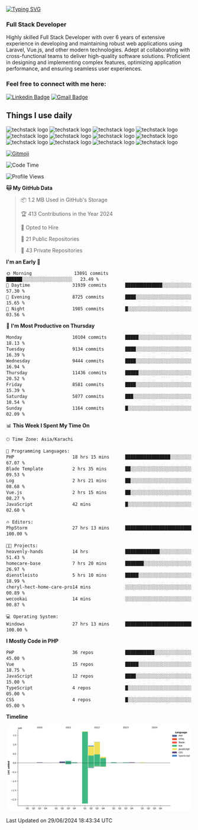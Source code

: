 [![Typing SVG](https://readme-typing-svg.demolab.com?font=Permanent+Marker&size=31&pause=1000&color=00A11F&center=true&random=false&width=435&lines=Hi+%F0%9F%91%8B%2C+I'm+Waheed+Sindhani)](https://git.io/typing-svg)
### Full Stack Developer
Highly skilled Full Stack Developer with over 6 years of extensive experience in developing and maintaining robust web applications using Laravel, Vue.js, and other modern technologies. Adept at collaborating with cross-functional teams to deliver high-quality software solutions. Proficient in designing and implementing complex features, optimizing application performance, and ensuring seamless user experiences. 

### Feel free to connect with me here:

[![Linkedin Badge](https://img.shields.io/badge/-waheedsindhani-blue?style=flat-square&logo=Linkedin&logoColor=white&link=https://www.linkedin.com/in/waheed-sindhani/)](https://www.linkedin.com/in/waheed-sindhani/)
[![Gmail Badge](https://img.shields.io/badge/-waheed.eliccs@gmail.com-c14438?style=flat-square&logo=Gmail&logoColor=white&link=mailto:waheed.eliccs@gmail.com)](mailto:waheed.eliccs@gmail.com)

## Things I use daily
![techstack logo](https://readme-components.vercel.app/api?component=logo&logo=react&text=false&animation=spin&fill=000000&svgfill=2d79c7)
![techstack logo](https://readme-components.vercel.app/api?component=logo&logo=vue.js&text=false&fill=000000&svgfill=4FC08D)
![techstack logo](https://readme-components.vercel.app/api?component=logo&logo=laravel&text=false&fill=000000&svgfill=FF2D20)
![techstack logo](https://readme-components.vercel.app/api?component=logo&logo=javascript&text=false&fill=000000&svgfill=F7DF1E)
![techstack logo](https://readme-components.vercel.app/api?component=logo&logo=mysql&text=false&fill=000000&svgfill=4479A1)
![techstack logo](https://readme-components.vercel.app/api?component=logo&logo=quasar&text=false&svgfill=050A14&fill=ffffaa&animation=spin)
![techstack logo](https://readme-components.vercel.app/api?component=logo&logo=typescript&text=false&fill=000000&svgfill=3178C6)
![techstack logo](https://readme-components.vercel.app/api?component=logo&logo=node.js&text=false&fill=000000&svgfill=5FA04E)
![techstack logo](https://readme-components.vercel.app/api?component=logo&logo=tailwindcss&text=false&fill=000000&svgfill=06B6D4)
![techstack logo](https://readme-components.vercel.app/api?component=logo&logo=docker&text=false&fill=000000&svgfill=2496ED)
![techstack logo](https://readme-components.vercel.app/api?component=logo&logo=linux&text=false&fill=000000&svgfill=FCC624)
![techstack logo](https://readme-components.vercel.app/api?component=logo&logo=amazonaws&text=false&fill=000000&svgfill=232F3E)



<!--
**Sindhani/sindhani** is a ✨ _special_ ✨ repository because its `README.md` (this file) appears on your GitHub profile.

Here are some ideas to get you started:

- 🔭 I’m currently working on ...
- 🌱 I’m currently learning ...
- 👯 I’m looking to collaborate on ...
- 🤔 I’m looking for help with ...
- 💬 Ask me about ...
- 📫 How to reach me: ...
- 😄 Pronouns: ...
- ⚡ Fun fact: ...
-->
<a href="https://gitmoji.dev">
  <img
    src="https://img.shields.io/badge/gitmoji-%20😜%20😍-FFDD67.svg?style=flat-square"
    alt="Gitmoji"
  />
</a>

<!--START_SECTION:waka-->
![Code Time](http://img.shields.io/badge/Code%20Time-124%20hrs-blue)

![Profile Views](http://img.shields.io/badge/Profile%20Views-0-blue)

**🐱 My GitHub Data** 

> 📦 1.2 MB Used in GitHub's Storage 
 > 
> 🏆 413 Contributions in the Year 2024
 > 
> 💼 Opted to Hire
 > 
> 📜 21 Public Repositories 
 > 
> 🔑 43 Private Repositories 
 > 
**I'm an Early 🐤** 

```text
🌞 Morning                13091 commits       ██████░░░░░░░░░░░░░░░░░░░   23.49 % 
🌆 Daytime                31939 commits       ██████████████░░░░░░░░░░░   57.30 % 
🌃 Evening                8725 commits        ████░░░░░░░░░░░░░░░░░░░░░   15.65 % 
🌙 Night                  1985 commits        █░░░░░░░░░░░░░░░░░░░░░░░░   03.56 % 
```
📅 **I'm Most Productive on Thursday** 

```text
Monday                   10104 commits       █████░░░░░░░░░░░░░░░░░░░░   18.13 % 
Tuesday                  9134 commits        ████░░░░░░░░░░░░░░░░░░░░░   16.39 % 
Wednesday                9444 commits        ████░░░░░░░░░░░░░░░░░░░░░   16.94 % 
Thursday                 11436 commits       █████░░░░░░░░░░░░░░░░░░░░   20.52 % 
Friday                   8581 commits        ████░░░░░░░░░░░░░░░░░░░░░   15.39 % 
Saturday                 5877 commits        ███░░░░░░░░░░░░░░░░░░░░░░   10.54 % 
Sunday                   1164 commits        █░░░░░░░░░░░░░░░░░░░░░░░░   02.09 % 
```


📊 **This Week I Spent My Time On** 

```text
🕑︎ Time Zone: Asia/Karachi

💬 Programming Languages: 
PHP                      18 hrs 15 mins      █████████████████░░░░░░░░   67.07 % 
Blade Template           2 hrs 35 mins       ██░░░░░░░░░░░░░░░░░░░░░░░   09.53 % 
Log                      2 hrs 21 mins       ██░░░░░░░░░░░░░░░░░░░░░░░   08.68 % 
Vue.js                   2 hrs 15 mins       ██░░░░░░░░░░░░░░░░░░░░░░░   08.27 % 
JavaScript               42 mins             █░░░░░░░░░░░░░░░░░░░░░░░░   02.60 % 

🔥 Editors: 
PhpStorm                 27 hrs 13 mins      █████████████████████████   100.00 % 

🐱‍💻 Projects: 
heavenly-hands           14 hrs              █████████████░░░░░░░░░░░░   51.43 % 
homecare-base            7 hrs 20 mins       ███████░░░░░░░░░░░░░░░░░░   26.97 % 
dienstleisto             5 hrs 10 mins       █████░░░░░░░░░░░░░░░░░░░░   18.99 % 
cheryl-hect-home-care-pro14 mins             ░░░░░░░░░░░░░░░░░░░░░░░░░   00.89 % 
wecookai                 14 mins             ░░░░░░░░░░░░░░░░░░░░░░░░░   00.87 % 

💻 Operating System: 
Windows                  27 hrs 13 mins      █████████████████████████   100.00 % 
```

**I Mostly Code in PHP** 

```text
PHP                      36 repos            ███████████░░░░░░░░░░░░░░   45.00 % 
Vue                      15 repos            █████░░░░░░░░░░░░░░░░░░░░   18.75 % 
JavaScript               12 repos            ████░░░░░░░░░░░░░░░░░░░░░   15.00 % 
TypeScript               4 repos             █░░░░░░░░░░░░░░░░░░░░░░░░   05.00 % 
CSS                      4 repos             █░░░░░░░░░░░░░░░░░░░░░░░░   05.00 % 
```



**Timeline**

![Lines of Code chart](https://raw.githubusercontent.com/Sindhani/Sindhani/main/assets/bar_graph.png)


 Last Updated on 29/06/2024 18:43:34 UTC
<!--END_SECTION:waka-->
